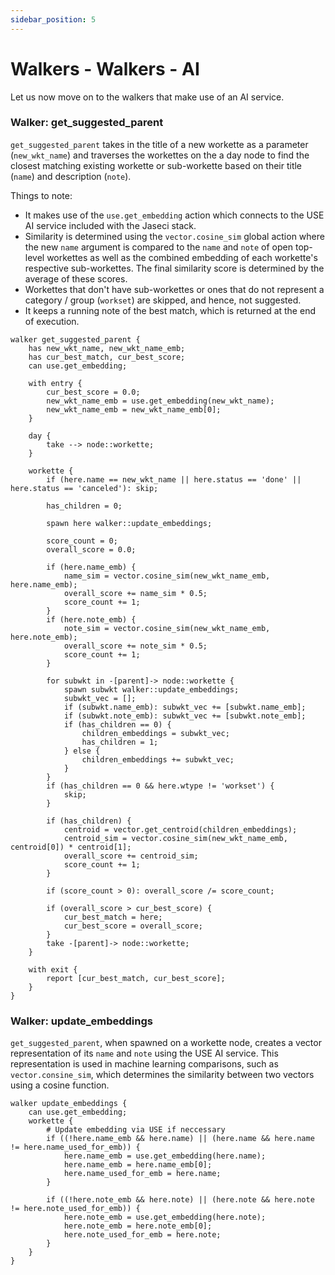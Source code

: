 ```yaml
---
sidebar_position: 5
---
```


# Walkers - Walkers - AI

Let us now move on to the walkers that make use of an AI service.

### Walker: get_suggested_parent

`get_suggested_parent` takes in the title of a new workette as a parameter (`new_wkt_name`) and traverses the workettes on the a day node to find the closest matching existing workette or sub-workette based on their title (`name`) and description (`note`).

Things to note:

- It makes use of the `use.get_embedding` action which connects to the USE AI service included with the Jaseci stack.
- Similarity is determined using the `vector.cosine_sim` global action where the new `name` argument is compared to the `name` and `note` of open top-level workettes as well as the combined embedding of each workette's respective sub-workettes. The final similarity score is determined by the average of these scores.
- Workettes that don't have sub-workettes or ones that do not represent a category / group (`workset`) are skipped, and hence, not suggested.
- It keeps a running note of the best match, which is returned at the end of execution.

```
walker get_suggested_parent {
    has new_wkt_name, new_wkt_name_emb;
    has cur_best_match, cur_best_score;
    can use.get_embedding;

    with entry {
        cur_best_score = 0.0;
        new_wkt_name_emb = use.get_embedding(new_wkt_name);
        new_wkt_name_emb = new_wkt_name_emb[0];
    }

    day {
        take --> node::workette;
    }

    workette {
        if (here.name == new_wkt_name || here.status == 'done' || here.status == 'canceled'): skip;

        has_children = 0;

        spawn here walker::update_embeddings;

        score_count = 0;
        overall_score = 0.0;

        if (here.name_emb) {
            name_sim = vector.cosine_sim(new_wkt_name_emb, here.name_emb);
            overall_score += name_sim * 0.5;
            score_count += 1;
        }
        if (here.note_emb) {
            note_sim = vector.cosine_sim(new_wkt_name_emb, here.note_emb);
            overall_score += note_sim * 0.5;
            score_count += 1;
        }

        for subwkt in -[parent]-> node::workette {
            spawn subwkt walker::update_embeddings;
            subwkt_vec = [];
            if (subwkt.name_emb): subwkt_vec += [subwkt.name_emb];
            if (subwkt.note_emb): subwkt_vec += [subwkt.note_emb];
            if (has_children == 0) {
                children_embeddings = subwkt_vec;
                has_children = 1;
            } else {
                children_embeddings += subwkt_vec;
            }
        }
        if (has_children == 0 && here.wtype != 'workset') {
            skip;
        }

        if (has_children) {
            centroid = vector.get_centroid(children_embeddings);
            centroid_sim = vector.cosine_sim(new_wkt_name_emb, centroid[0]) * centroid[1];
            overall_score += centroid_sim;
            score_count += 1;
        }

        if (score_count > 0): overall_score /= score_count;

        if (overall_score > cur_best_score) {
            cur_best_match = here;
            cur_best_score = overall_score;
        }
        take -[parent]-> node::workette;
    }

    with exit {
        report [cur_best_match, cur_best_score];
    }
}
```

### Walker: update_embeddings

`get_suggested_parent`, when spawned on a workette node, creates a vector representation of its `name` and `note` using the USE AI service. This representation is used in machine learning comparisons, such as `vector.consine_sim`, which determines the similarity between two vectors using a cosine function.

```
walker update_embeddings {
    can use.get_embedding;
    workette {
        # Update embedding via USE if neccessary
        if ((!here.name_emb && here.name) || (here.name && here.name != here.name_used_for_emb)) {
            here.name_emb = use.get_embedding(here.name);
            here.name_emb = here.name_emb[0];
            here.name_used_for_emb = here.name;
        }

        if ((!here.note_emb && here.note) || (here.note && here.note != here.note_used_for_emb)) {
            here.note_emb = use.get_embedding(here.note);
            here.note_emb = here.note_emb[0];
            here.note_used_for_emb = here.note;
        }
    }
}
```
